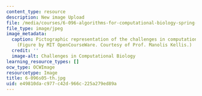 ```yaml
---
content_type: resource
description: New image Upload
file: /media/courses/6-096-algorithms-for-computational-biology-spring-2005/e49810dac977c42d966c225a279ed89a_6-096s05-th.jpg
file_type: image/jpeg
image_metadata:
  caption: Pictographic representation of the challenges in computational biology.
    (Figure by MIT OpenCourseWare. Courtesy of Prof. Manolis Kellis.)
  credit: ''
  image-alt: Challenges in Computational Biology
learning_resource_types: []
ocw_type: OCWImage
resourcetype: Image
title: 6-096s05-th.jpg
uid: e49810da-c977-c42d-966c-225a279ed89a
---
```

